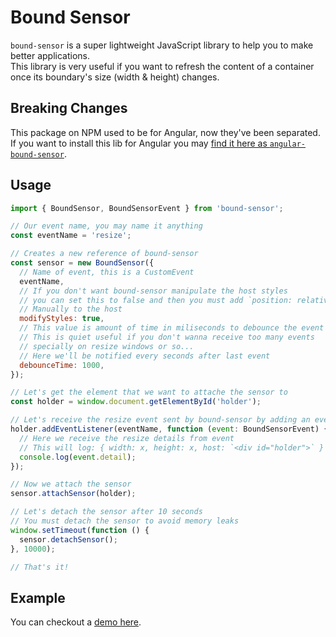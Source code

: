 # Bound Sensor
`bound-sensor` is a super lightweight JavaScript library to help you to make better applications.  
This library is very useful if you want to refresh the content of a container once its boundary's size (width & height) changes.

## Breaking Changes
This package on NPM used to be for Angular, now they've been separated. If you want to install this lib for Angular you may [find it here as `angular-bound-sensor`](https://github.com/aminpaks/bound-sensor/tree/master/modules/angular-bound-sensor).

## Usage
```js
import { BoundSensor, BoundSensorEvent } from 'bound-sensor';

// Our event name, you may name it anything
const eventName = 'resize';

// Creates a new reference of bound-sensor
const sensor = new BoundSensor({
  // Name of event, this is a CustomEvent
  eventName,
  // If you don't want bound-sensor manipulate the host styles
  // you can set this to false and then you must add `position: relative`
  // Manually to the host
  modifyStyles: true,
  // This value is amount of time in miliseconds to debounce the event
  // This is quiet useful if you don't wanna receive too many events
  // specially on resize windows or so...
  // Here we'll be notified every seconds after last event
  debounceTime: 1000,
});

// Let's get the element that we want to attache the sensor to
const holder = window.document.getElementById('holder');

// Let's receive the resize event sent by bound-sensor by adding an event listeneer
holder.addEventListener(eventName, function (event: BoundSensorEvent) {
  // Here we receive the resize details from event
  // This will log: { width: x, height: x, host: `<div id="holder">` }
  console.log(event.detail);
});

// Now we attach the sensor
sensor.attachSensor(holder);

// Let's detach the sensor after 10 seconds
// You must detach the sensor to avoid memory leaks
window.setTimeout(function () {
  sensor.detachSensor();
}, 10000);

// That's it!
```

## Example
You can checkout a [demo here](https://github.com/aminpaks/bound-sensor/tree/master/examples/bound-sensor-demo).
